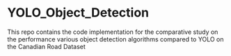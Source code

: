 # YOLO_Object_Detection
This repo contains the code implementation for the comparative study on the performance various object detection algorithms compared to YOLO on the Canadian Road Dataset
